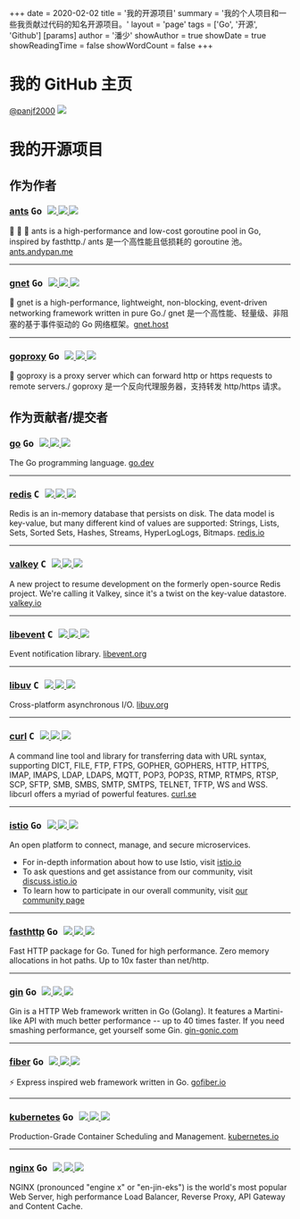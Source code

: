+++
date = 2020-02-02
title = '我的开源项目'
summary = '我的个人项目和一些我贡献过代码的知名开源项目。'
layout = 'page'
tags = ['Go', '开源', 'Github']
[params]
  author = '潘少'
showAuthor = true
showDate = true
showReadingTime = false
showWordCount = false
+++

# 我的 GitHub 主页

[@panjf2000](https://github.com/panjf2000)  <img src="https://img.shields.io/github/followers/panjf2000?color=%23f2be45&logo=github&style=for-the-badge">

# 我的开源项目

## 作为作者

### [ants](https://github.com/panjf2000/ants)   <kbd title="主要编程语言">  Go  </kbd>    <span style="font-size: 15px;">        <a title="Watchers" target="_blank" href="https://github.com/panjf2000/ants/watchers">  <img src="https://img.shields.io/github/watchers/panjf2000/ants?color=%2344cef6&logo=probot&style=for-the-badge">    </a>        <a title="Stars" target="_blank" href="https://github.com/panjf2000/ants/stargazers">  <img src="https://img.shields.io/github/stars/panjf2000/ants?color=%232edfa3&logo=trustpilot&style=for-the-badge">    </a>        <a title="Forks" target="_blank" href="https://github.com/panjf2000/ants/network/members">  <img src="https://img.shields.io/github/forks/panjf2000/ants?color=%23ff4c00&logo=hubspot&style=for-the-badge">    </a>    </span>

🐜 🐜 🐜 ants is a high-performance and low-cost goroutine pool in Go, inspired by fasthttp./ ants 是一个高性能且低损耗的 goroutine 池。[ants.andypan.me](https://ants.andypan.me/)

---

### [gnet](https://github.com/panjf2000/gnet)   <kbd title="主要编程语言">  Go  </kbd>    <span style="font-size: 15px;">        <a title="Watchers" target="_blank" href="https://github.com/panjf2000/gnet/watchers">    <img src="https://img.shields.io/github/watchers/panjf2000/gnet?color=%2344cef6&logo=probot&style=for-the-badge">    </a>        <a title="Stars" target="_blank" href="https://github.com/panjf2000/gnet/stargazers">    <img src="https://img.shields.io/github/stars/panjf2000/gnet?color=%232edfa3&logo=trustpilot&style=for-the-badge">    </a>        <a title="Forks" target="_blank" href="https://github.com/panjf2000/gnet/network/members">    <img src="https://img.shields.io/github/forks/panjf2000/gnet?color=%23ff4c00&logo=hubspot&style=for-the-badge">    </a>    </span>

🚀 gnet is a high-performance, lightweight, non-blocking, event-driven networking framework written in pure Go./ gnet 是一个高性能、轻量级、非阻塞的基于事件驱动的 Go 网络框架。[gnet.host](https://gnet.host/)

---

### [goproxy](https://github.com/panjf2000/goproxy)   <kbd title="主要编程语言">  Go  </kbd>    <span style="font-size: 15px;">        <a title="Watchers" target="_blank" href="https://github.com/panjf2000/goproxy/watchers">    <img src="https://img.shields.io/github/watchers/panjf2000/goproxy?color=%2344cef6&logo=probot&style=for-the-badge">    </a>        <a title="Stars" target="_blank" href="https://github.com/panjf2000/goproxy/stargazers">    <img src="https://img.shields.io/github/stars/panjf2000/goproxy?color=%232edfa3&logo=trustpilot&style=for-the-badge">    </a>        <a title="Forks" target="_blank" href="https://github.com/panjf2000/goproxy/network/members">    <img src="https://img.shields.io/github/forks/panjf2000/goproxy?color=%23ff4c00&logo=hubspot&style=for-the-badge">    </a>    </span>

🦁 goproxy is a proxy server which can forward http or https requests to remote servers./  goproxy 是一个反向代理服务器，支持转发 http/https 请求。

## 作为贡献者/提交者

### [go](https://github.com/golang/go)   <kbd title="主要编程语言">  Go  </kbd>    <span style="font-size: 15px;">                 <a title="Watchers" target="_blank" href="https://github.com/golang/go/watchers">    <img src="https://img.shields.io/github/watchers/golang/go?color=%2344cef6&logo=probot&style=for-the-badge">    </a>        <a title="Stars" target="_blank" href="https://github.com/golang/go/stargazers">    <img src="https://img.shields.io/github/stars/golang/go?color=%232edfa3&logo=trustpilot&style=for-the-badge">    </a>        <a title="Forks" target="_blank" href="https://github.com/golang/go/network/members">    <img src="https://img.shields.io/github/forks/golang/go?color=%23ff4c00&logo=hubspot&style=for-the-badge">    </a>    </span>

The Go programming language. [go.dev](https://go.dev/)

---

### [redis](https://github.com/redis/redis)   <kbd title="主要编程语言">  C  </kbd>    <span style="font-size: 15px;">                 <a title="Watchers" target="_blank" href="https://github.com/redis/redis/watchers">    <img src="https://img.shields.io/github/watchers/redis/redis?color=%2344cef6&logo=probot&style=for-the-badge">    </a>        <a title="Stars" target="_blank" href="https://github.com/redis/redis/stargazers">    <img src="https://img.shields.io/github/stars/redis/redis?color=%232edfa3&logo=trustpilot&style=for-the-badge">    </a>        <a title="Forks" target="_blank" href="https://github.com/redis/redis/network/members">    <img src="https://img.shields.io/github/forks/redis/redis?color=%23ff4c00&logo=hubspot&style=for-the-badge">    </a>    </span>

Redis is an in-memory database that persists on disk. The data model is key-value, but many different kind of values are supported: Strings, Lists, Sets, Sorted Sets, Hashes, Streams, HyperLogLogs, Bitmaps. [redis.io](https://redis.io/)

---

### [valkey](https://github.com/valkey-io/valkey)   <kbd title="主要编程语言">  C  </kbd>    <span style="font-size: 15px;">                 <a title="Watchers" target="_blank" href="https://github.com/valkey-io/valkey/watchers">    <img src="https://img.shields.io/github/watchers/valkey-io/valkey?color=%2344cef6&logo=probot&style=for-the-badge">    </a>        <a title="Stars" target="_blank" href="https://github.com/valkey-io/valkey/stargazers">    <img src="https://img.shields.io/github/stars/valkey-io/valkey?color=%232edfa3&logo=trustpilot&style=for-the-badge">    </a>        <a title="Forks" target="_blank" href="https://github.com/valkey-io/valkey/network/members">    <img src="https://img.shields.io/github/forks/valkey-io/valkey?color=%23ff4c00&logo=hubspot&style=for-the-badge">    </a>    </span>

A new project to resume development on the formerly open-source Redis project. We're calling it Valkey, since it's a twist on the key-value datastore. [valkey.io](https://valkey.io/)

---

### [libevent](https://github.com/libevent/libevent)   <kbd title="主要编程语言">  C  </kbd>    <span style="font-size: 15px;">        <a title="Watchers" target="_blank" href="https://github.com/libevent/libevent/watchers">    <img src="https://img.shields.io/github/watchers/libevent/libevent?color=%2344cef6&logo=probot&style=for-the-badge">    </a>        <a title="Stars" target="_blank" href="https://github.com/libevent/libevent/stargazers">    <img src="https://img.shields.io/github/stars/libevent/libevent?color=%232edfa3&logo=trustpilot&style=for-the-badge">    </a>        <a title="Forks" target="_blank" href="https://github.com/libevent/libevent/network/members">    <img src="https://img.shields.io/github/forks/libevent/libevent?color=%23ff4c00&logo=hubspot&style=for-the-badge">    </a>    </span>

Event notification library. [libevent.org](https://libevent.org/)

---

### [libuv](https://github.com/libuv/libuv)   <kbd title="主要编程语言">  C  </kbd>    <span style="font-size: 15px;">        <a title="Watchers" target="_blank" href="https://github.com/libuv/libuv/watchers">    <img src="https://img.shields.io/github/watchers/libuv/libuv?color=%2344cef6&logo=probot&style=for-the-badge">    </a>        <a title="Stars" target="_blank" href="https://github.com/libuv/libuv/stargazers">    <img src="https://img.shields.io/github/stars/libuv/libuv?color=%232edfa3&logo=trustpilot&style=for-the-badge">    </a>        <a title="Forks" target="_blank" href="https://github.com/libuv/libuv/network/members">    <img src="https://img.shields.io/github/forks/libuv/libuv?color=%23ff4c00&logo=hubspot&style=for-the-badge">    </a>    </span>

Cross-platform asynchronous I/O. [libuv.org](https://libuv.org/)

---

### [curl](https://github.com/curl/curl)   <kbd title="主要编程语言">  C  </kbd>    <span style="font-size: 15px;">        <a title="Watchers" target="_blank" href="https://github.com/curl/curl/watchers">    <img src="https://img.shields.io/github/watchers/curl/curl?color=%2344cef6&logo=probot&style=for-the-badge">    </a>        <a title="Stars" target="_blank" href="https://github.com/curl/curl/stargazers">    <img src="https://img.shields.io/github/stars/curl/curl?color=%232edfa3&logo=trustpilot&style=for-the-badge">    </a>        <a title="Forks" target="_blank" href="https://github.com/curl/curl/network/members">    <img src="https://img.shields.io/github/forks/curl/curl?color=%23ff4c00&logo=hubspot&style=for-the-badge">    </a>    </span>

A command line tool and library for transferring data with URL syntax, supporting DICT, FILE, FTP, FTPS, GOPHER, GOPHERS, HTTP, HTTPS, IMAP, IMAPS, LDAP, LDAPS, MQTT, POP3, POP3S, RTMP, RTMPS, RTSP, SCP, SFTP, SMB, SMBS, SMTP, SMTPS, TELNET, TFTP, WS and WSS. libcurl offers a myriad of powerful features. [curl.se](https://curl.se/)

---

### [istio](https://github.com/istio/istio)   <kbd title="主要编程语言">  Go  </kbd>    <span style="font-size: 15px;">                 <a title="Watchers" target="_blank" href="https://github.com/istio/istio/watchers">    <img src="https://img.shields.io/github/watchers/istio/istio?color=%2344cef6&logo=probot&style=for-the-badge">    </a>        <a title="Stars" target="_blank" href="https://github.com/istio/istio/stargazers">    <img src="https://img.shields.io/github/stars/istio/istio?color=%232edfa3&logo=trustpilot&style=for-the-badge">    </a>        <a title="Forks" target="_blank" href="https://github.com/istio/istio/network/members">    <img src="https://img.shields.io/github/forks/istio/istio?color=%23ff4c00&logo=hubspot&style=for-the-badge">    </a>    </span>

An open platform to connect, manage, and secure microservices.

* For in-depth information about how to use Istio, visit [istio.io](https://istio.io/)
* To ask questions and get assistance from our community, visit [discuss.istio.io](https://discuss.istio.io/)
* To learn how to participate in our overall community, visit [our community page](https://istio.io/about/community)

---

### [fasthttp](https://github.com/valyala/fasthttp)    <kbd title="主要编程语言">  Go  </kbd>    <span style="font-size: 15px;">        <a title="Watchers" target="_blank" href="https://github.com/valyala/fasthttp/watchers">    <img src="https://img.shields.io/github/watchers/valyala/fasthttp?color=%2344cef6&logo=probot&style=for-the-badge">    </a>        <a title="Stars" target="_blank" href="https://github.com/valyala/fasthttp/stargazers">    <img src="https://img.shields.io/github/stars/valyala/fasthttp?color=%232edfa3&logo=trustpilot&style=for-the-badge">    </a>        <a title="Forks" target="_blank" href="https://github.com/valyala/fasthttp/network/members">    <img src="https://img.shields.io/github/forks/valyala/fasthttp?color=%23ff4c00&logo=hubspot&style=for-the-badge">    </a>    </span>

Fast HTTP package for Go. Tuned for high performance. Zero memory allocations in hot paths. Up to 10x faster than net/http.

---

### [gin](https://github.com/gin-gonic/gin)   <kbd title="主要编程语言">  Go  </kbd>    <span style="font-size: 15px;">        <a title="Watchers" target="_blank" href="https://github.com/gin-gonic/gin/watchers">    <img src="https://img.shields.io/github/watchers/gin-gonic/gin?color=%2344cef6&logo=probot&style=for-the-badge">    </a>        <a title="Stars" target="_blank" href="https://github.com/gin-gonic/gin/stargazers">    <img src="https://img.shields.io/github/stars/gin-gonic/gin?color=%232edfa3&logo=trustpilot&style=for-the-badge">    </a>        <a title="Forks" target="_blank" href="https://github.com/gin-gonic/gin/network/members">    <img src="https://img.shields.io/github/forks/gin-gonic/gin?color=%23ff4c00&logo=hubspot&style=for-the-badge">    </a>    </span>

Gin is a HTTP Web framework written in Go (Golang). It features a Martini-like API with much better performance -- up to 40 times faster. If you need smashing performance, get yourself some Gin. [gin-gonic.com](https://gin-gonic.com/)

---

### [fiber](https://github.com/gofiber/fiber)   <kbd title="主要编程语言">  Go  </kbd>    <span style="font-size: 15px;">        <a title="Watchers" target="_blank" href="https://github.com/gofiber/fiber/watchers">    <img src="https://img.shields.io/github/watchers/gofiber/fiber?color=%2344cef6&logo=probot&style=for-the-badge">    </a>        <a title="Stars" target="_blank" href="https://github.com/gofiber/fiber/stargazers">    <img src="https://img.shields.io/github/stars/gofiber/fiber?color=%232edfa3&logo=trustpilot&style=for-the-badge">    </a>        <a title="Forks" target="_blank" href="https://github.com/gofiber/fiber/network/members">    <img src="https://img.shields.io/github/forks/gofiber/fiber?color=%23ff4c00&logo=hubspot&style=for-the-badge">    </a>    </span>

⚡️ Express inspired web framework written in Go. [gofiber.io](https://gofiber.io/)

---

### [kubernetes](https://github.com/kubernetes/kubernetes)   <kbd title="主要编程语言">  Go  </kbd>    <span style="font-size: 15px;">        <a title="Watchers" target="_blank" href="https://github.com/kubernetes/kubernetes/watchers">    <img src="https://img.shields.io/github/watchers/kubernetes/kubernetes?color=%2344cef6&logo=probot&style=for-the-badge">    </a>        <a title="Stars" target="_blank" href="https://github.com/kubernetes/kubernetes/stargazers">    <img src="https://img.shields.io/github/stars/kubernetes/kubernetes?color=%232edfa3&logo=trustpilot&style=for-the-badge">    </a>        <a title="Forks" target="_blank" href="https://github.com/kubernetes/kubernetes/network/members">    <img src="https://img.shields.io/github/forks/kubernetes/kubernetes?color=%23ff4c00&logo=hubspot&style=for-the-badge">    </a>    </span>

Production-Grade Container Scheduling and Management. [kubernetes.io](https://kubernetes.io/)

---

### [nginx](https://github.com/nginx/nginx)   <kbd title="主要编程语言">  Go  </kbd>    <span style="font-size: 15px;">        <a title="Watchers" target="_blank" href="https://github.com/nginx/nginx/watchers">    <img src="https://img.shields.io/github/watchers/nginx/nginx?color=%2344cef6&logo=probot&style=for-the-badge">    </a>        <a title="Stars" target="_blank" href="https://github.com/nginx/nginx/stargazers">    <img src="https://img.shields.io/github/stars/nginx/nginx?color=%232edfa3&logo=trustpilot&style=for-the-badge">    </a>        <a title="Forks" target="_blank" href="https://github.com/nginx/nginx/network/members">    <img src="https://img.shields.io/github/forks/nginx/nginx?color=%23ff4c00&logo=hubspot&style=for-the-badge">    </a>    </span>

NGINX (pronounced "engine x" or "en-jin-eks") is the world's most popular Web Server, high performance Load Balancer, Reverse Proxy, API Gateway and Content Cache.
